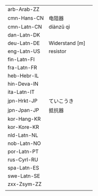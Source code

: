 | | | |
|-|-|-|
| arb-Arab-ZZ |  |  |
| cmn-Hans-CN | 电阻器 |  |
| cmn-Latn-CN | diànzǔ qì |  |
| dan-Latn-DK |  |  |
| deu-Latn-DE | Widerstand [m] |  |
| eng-Latn-US | resistor |  |
| fin-Latn-FI |  |  |
| fra-Latn-FR |  |  |
| heb-Hebr-IL |  |  |
| hin-Deva-IN |  |  |
| ita-Latn-IT |  |  |
| jpn-Hrkt-JP | ていこうき |  |
| jpn-Jpan-JP | 抵抗器 |  |
| kor-Hang-KR |  |  |
| kor-Kore-KR |  |  |
| nld-Latn-NL |  |  |
| nob-Latn-NO |  |  |
| por-Latn-PT |  |  |
| rus-Cyrl-RU |  |  |
| spa-Latn-ES |  |  |
| swe-Latn-SE |  |  |
| zxx-Zsym-ZZ |  |  |
|  |  |  |
